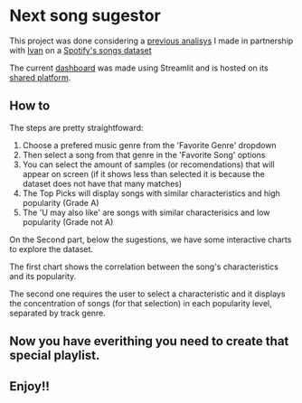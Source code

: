 # Next song sugestor

This project was done considering a [previous analisys](https://github.com/IvanLopesGit/VAD_DataVis_Final/blob/main/vad_capstone.ipynb) I made in partnership with [Ivan](https://github.com/IvanLopesGit) on a [Spotify's songs dataset](https://www.kaggle.com/datasets/maharshipandya/-spotify-tracks-dataset) 

The current [dashboard](https://vitorpg-dashboards-capstoneapp-5ccbtr.streamlit.app/) was made using Streamlit and is hosted on its [shared platform](https://share.streamlit.io/).

## How to

The steps are pretty straightfoward: 

1. Choose a prefered music genre from the 'Favorite Genre' dropdown
2. Then select a song from that genre in the   'Favorite Song' options
3. You can select the amount of samples (or recomendations) that will appear on screen (if it shows less than selected it is because the dataset does not have that many matches)
4. The Top Picks will display songs with similar characteristics and high popularity (Grade A)
5. The 'U may also like' are songs with similar characterisics and low popularity (Grade not A)


On the Second part, below the sugestions, we have some interactive charts to explore the dataset.

The first chart shows the correlation between the song's characteristics and its popularity. 

The second one requires the user to select a characteristic and it displays the concentration of songs (for that selection) in each popularity level, separated by track genre. 


## Now you have everithing you need to create that special playlist. 
## Enjoy!!